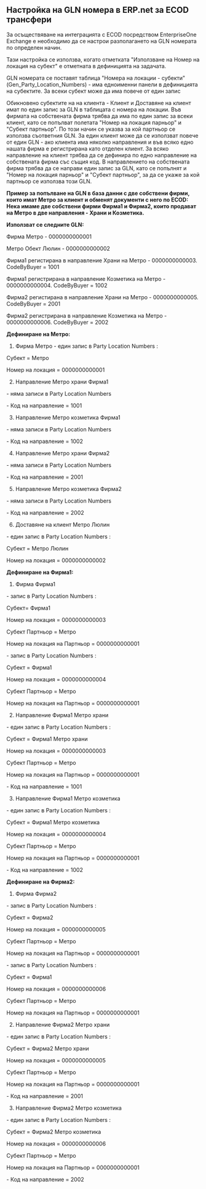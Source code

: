 ## Настройка на GLN номера в ERP.net за ECOD трансфери

За осъществяване на интеграцията с ECOD посредством EnterpriseOne Exchange е необходимо да се настрои разполагането на GLN номерата по определен начин.

Тази настройка се използва, когато отметката  "Използване на Номер на локация на субект" е отметната в дефиницията на задачата.

GLN номерата се поставят таблица "Номера на локации - субекти" (Gen_Party_Location_Numbers) -  има едноименни панели в дефиницията на субектите. За всеки субект може да има повече от един запис
 
Обикновено субектите на на клиента - Клиент и Доставяне на клиент имат по един запис за GLN в таблицата с номера на локации. 
Във фирмата на собствената фирма трябва да има по един запис за всеки клиент, като се попълват полетата "Номер на локация парньор" и "Субект партньор".  По този начин се указва за кой партньор се използва съответния GLN.  За един клиент може да се използват повече от един GLN - ако клиента има няколко направления и във всяко едно нашата фирма е регистрирана като отделен клиент.
За всяко направление на клиент трябва да се дефинира по едно направление на собствената фирма със същия код. В направлението на собствената фирма трябва да се направи един запис за GLN, като се попълнят и "Номер на локация парньор" и "Субект партньор", за да се укаже за кой партньор се използва този GLN.
 
**Пример за попълване на GLN в база данни с две собствени фирми, които имат Метро за клиент и обменят документи с него по ECOD:
Нека имаме две собствени фирми Фирма1 и Фирма2, които продават на Метро в две направления - Храни и Козметика.**

**Използват се следните GLN:**

Фирма Метро  - 0000000000001

Метро Обект Люлин - 0000000000002

Фирма1 регистирана в направление Храни на Метро - 0000000000003. CodeByBuyer = 1001

Фирма1 регистрирана в направление Козметика на Метро - 0000000000004. CodeByBuyer = 1002

Фирма2 регистирана в направление Храни на Метро - 0000000000005. CodeByBuyer = 2001

Фирма2 регистрирана в направление Козметика на Метро - 0000000000006. CodeByBuyer = 2002

**Дефиниране на Метро:**

1. Фирма Метро
\- един запис в Party Location Numbers :

Субект = Метро

Номер на локация = 0000000000001


2. Направление Метро храни Фирма1

\- няма записи в Party Location Numbers

\- Код на направление = 1001

3. Направление Метро козметика Фирма1

\- няма записи в Party Location Numbers

\- Код на направление = 1002

4. Направление Метро храни Фирма2

\- няма записи в Party Location Numbers

\- Код на направление = 2001

5. Направление Метро козметика Фирма2

\- няма записи в Party Location Numbers

\- Код на направление = 2002

6. Доставяне на клиент Метро Люлин

\- един запис в Party Location Numbers :

Субект = Метро Люлин

Номер на локация = 0000000000002


**Дефиниране на Фирма1:**

1. Фирма Фирма1

\- запис в Party Location Numbers :

Субект= Фирма1

Номер на локация = 0000000000003

Субект Партньор = Метро

Номер на локация на Партньор = 0000000000001

\- запис в Party Location Numbers :

Субект = Фирма1

Номер на локация = 0000000000004

Субект Партньор = Метро

Номер на локация на Партньор = 0000000000001

2. Направление Фирма1 Метро храни

\- един запис в Party Location Numbers :

Субект = Фирма1 Метро храни

Номер на локация = 0000000000003

Субект Партньор = Метро

Номер на локация на Партньор = 0000000000001

\- Код на направление = 1001

3. Направление Фирма1 Метро козметика

\- един запис в Party Location Numbers :

Субект = Фирма1 Метро козметика

Номер на локация = 0000000000004

Субект Партньор = Метро

Номер на локация на Партньор = 0000000000001

\- Код на направление = 1002


**Дефиниране на Фирма2:**

1. Фирма Фирма2

\- запис в Party Location Numbers :

Субект = Фирма2

Номер на локация = 0000000000005

Субект Партньор = Метро

Номер на локация на Партньор = 0000000000001

\- запис в Party Location Numbers :

Субект = Фирма1

Номер на локация = 0000000000006

Субект Партньор = Метро

Номер на локация на Партньор = 0000000000001

2. Направление Фирма2 Метро храни

\- един запис в Party Location Numbers :

Субект = Фирма2 Метро храни

Номер на локация = 0000000000005

Субект Партньор = Метро

Номер на локация на Партньор = 0000000000001

\- Код на направление = 2001

3. Направление Фирма2 Метро козметика

\- един запис в Party Location Numbers :

Субект = Фирма2 Метро козметика

Номер на локация = 0000000000006

Субект Партньор = Метро

Номер на локация на Партньор = 0000000000001

\- Код на направление = 2002

